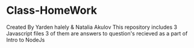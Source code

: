 # Class-HomeWork
Created By Yarden halely & Natalia Akulov
This repository includes 3 Javascript files 
3 of them are answers to question's recieved as a part of
Intro to NodeJs
